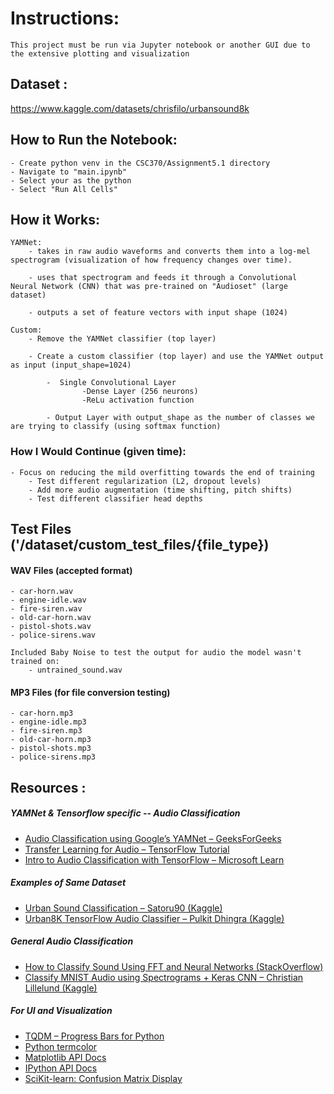 # Instructions: 
    This project must be run via Jupyter notebook or another GUI due to the extensive plotting and visualization

## Dataset : 
https://www.kaggle.com/datasets/chrisfilo/urbansound8k

## How to Run the Notebook:
    - Create python venv in the CSC370/Assignment5.1 directory
    - Navigate to "main.ipynb"
    - Select your as the python
    - Select "Run All Cells"

## How it Works: 
    YAMNet:
        - takes in raw audio waveforms and converts them into a log-mel spectrogram (visualization of how frequency changes over time).
        
        - uses that spectrogram and feeds it through a Convolutional Neural Network (CNN) that was pre-trained on "Audioset" (large dataset)
        
        - outputs a set of feature vectors with input shape (1024)

    Custom:
        - Remove the YAMNet classifier (top layer)

        - Create a custom classifier (top layer) and use the YAMNet output as input (input_shape=1024)

            -  Single Convolutional Layer 
                    -Dense Layer (256 neurons)
                    -ReLu activation function
            
            - Output Layer with output_shape as the number of classes we are trying to classify (using softmax function)
                 
### How I Would Continue (given time):
    - Focus on reducing the mild overfitting towards the end of training
        - Test different regularization (L2, dropout levels)
        - Add more audio augmentation (time shifting, pitch shifts)
        - Test different classifier head depths

## Test Files ('/dataset/custom_test_files/{file_type})
#### WAV Files (accepted format)
    - car-horn.wav
    - engine-idle.wav
    - fire-siren.wav
    - old-car-horn.wav
    - pistol-shots.wav
    - police-sirens.wav
    
    Included Baby Noise to test the output for audio the model wasn't trained on:
        - untrained_sound.wav 

#### MP3 Files (for file conversion testing)
    - car-horn.mp3
    - engine-idle.mp3
    - fire-siren.mp3
    - old-car-horn.mp3
    - pistol-shots.mp3
    - police-sirens.mp3


## Resources :

##### YAMNet & Tensorflow specific -- Audio Classification
- [Audio Classification using Google’s YAMNet – GeeksForGeeks](https://www.geeksforgeeks.org/audio-classification-using-googles-yamnet/)
- [Transfer Learning for Audio – TensorFlow Tutorial](https://www.tensorflow.org/tutorials/audio/transfer_learning_audio)
- [Intro to Audio Classification with TensorFlow – Microsoft Learn](https://learn.microsoft.com/en-us/training/modules/intro-audio-classification-tensorflow/)

##### Examples of Same Dataset
- [Urban Sound Classification – Satoru90 (Kaggle)](https://www.kaggle.com/code/satoru90/urban-sound-classification)
- [Urban8K TensorFlow Audio Classifier – Pulkit Dhingra (Kaggle)](https://www.kaggle.com/code/pulkit12dhingra/urban-8k-tensorflow-audio-classification)

##### General Audio Classification
- [How to Classify Sound Using FFT and Neural Networks (StackOverflow)](https://stackoverflow.com/questions/55977956/how-to-classify-sound-using-fft-and-neural-network-should-i-use-cnn-or-rnn)
- [Classify MNIST Audio using Spectrograms + Keras CNN – Christian Lillelund (Kaggle)](https://www.kaggle.com/code/christianlillelund/classify-mnist-audio-using-spectrograms-keras-cnn)

##### For UI and Visualization
- [TQDM – Progress Bars for Python](https://tqdm.github.io/)
- [Python termcolor](https://pypi.org/project/termcolor/)
- [Matplotlib API Docs](https://matplotlib.org/stable/api/index.html)
- [IPython API Docs](https://ipython.org/documentation.html)
- [SciKit-learn: Confusion Matrix Display](https://scikit-learn.org/stable/modules/generated/sklearn.metrics.ConfusionMatrixDisplay.html)